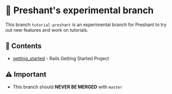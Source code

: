 # 🧪 Preshant's experimental branch

This branch `tutorial-preshant` is an experimental branch for Preshant to try out new features and work on tutorials.

## 📖 Contents
* [getting_started](https://github.com/RHUL-CS-Projects/TeamProject2020_13/tree/tutorial-preshant/getting_started) - Rails Getting Started Project

## ⚠️ Important
* This branch should **NEVER BE MERGED** with `master`
